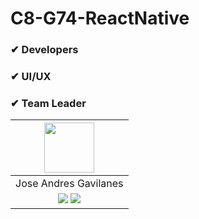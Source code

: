 # C8-G74-ReactNative


### ✔ Developers



### ✔ UI/UX


### ✔ Team Leader

| <img src="https://www.imagar.com/wp-content/uploads/2020/11/analista_programador-scaled.jpg" width=80>|
|:-:|
| Jose Andres Gavilanes |
|<a href="https://github.com/joseandresgavilanes"><img src="https://img.shields.io/badge/github-%23121011.svg?&style=for-the-badge&logo=github&logoColor=white"/></a> <a href="https://www.linkedin.com/in/jose-andres-gavilanes-2954691b5/"><img src="https://img.shields.io/badge/linkedin%20-%230077B5.svg?&style=for-the-badge&logo=linkedin&logoColor=white"/></a> ||
